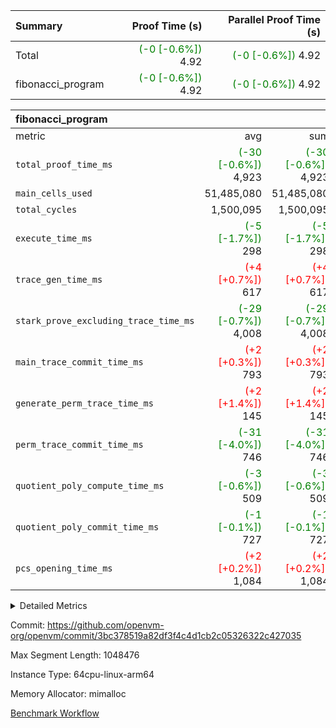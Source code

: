 | Summary | Proof Time (s) | Parallel Proof Time (s) |
|:---|---:|---:|
| Total | <span style='color: green'>(-0 [-0.6%])</span> 4.92 | <span style='color: green'>(-0 [-0.6%])</span> 4.92 |
| fibonacci_program | <span style='color: green'>(-0 [-0.6%])</span> 4.92 | <span style='color: green'>(-0 [-0.6%])</span> 4.92 |


| fibonacci_program |||||
|:---|---:|---:|---:|---:|
|metric|avg|sum|max|min|
| `total_proof_time_ms ` | <span style='color: green'>(-30 [-0.6%])</span> 4,923 | <span style='color: green'>(-30 [-0.6%])</span> 4,923 | <span style='color: green'>(-30 [-0.6%])</span> 4,923 | <span style='color: green'>(-30 [-0.6%])</span> 4,923 |
| `main_cells_used     ` |  51,485,080 |  51,485,080 |  51,485,080 |  51,485,080 |
| `total_cycles        ` |  1,500,095 |  1,500,095 |  1,500,095 |  1,500,095 |
| `execute_time_ms     ` | <span style='color: green'>(-5 [-1.7%])</span> 298 | <span style='color: green'>(-5 [-1.7%])</span> 298 | <span style='color: green'>(-5 [-1.7%])</span> 298 | <span style='color: green'>(-5 [-1.7%])</span> 298 |
| `trace_gen_time_ms   ` | <span style='color: red'>(+4 [+0.7%])</span> 617 | <span style='color: red'>(+4 [+0.7%])</span> 617 | <span style='color: red'>(+4 [+0.7%])</span> 617 | <span style='color: red'>(+4 [+0.7%])</span> 617 |
| `stark_prove_excluding_trace_time_ms` | <span style='color: green'>(-29 [-0.7%])</span> 4,008 | <span style='color: green'>(-29 [-0.7%])</span> 4,008 | <span style='color: green'>(-29 [-0.7%])</span> 4,008 | <span style='color: green'>(-29 [-0.7%])</span> 4,008 |
| `main_trace_commit_time_ms` | <span style='color: red'>(+2 [+0.3%])</span> 793 | <span style='color: red'>(+2 [+0.3%])</span> 793 | <span style='color: red'>(+2 [+0.3%])</span> 793 | <span style='color: red'>(+2 [+0.3%])</span> 793 |
| `generate_perm_trace_time_ms` | <span style='color: red'>(+2 [+1.4%])</span> 145 | <span style='color: red'>(+2 [+1.4%])</span> 145 | <span style='color: red'>(+2 [+1.4%])</span> 145 | <span style='color: red'>(+2 [+1.4%])</span> 145 |
| `perm_trace_commit_time_ms` | <span style='color: green'>(-31 [-4.0%])</span> 746 | <span style='color: green'>(-31 [-4.0%])</span> 746 | <span style='color: green'>(-31 [-4.0%])</span> 746 | <span style='color: green'>(-31 [-4.0%])</span> 746 |
| `quotient_poly_compute_time_ms` | <span style='color: green'>(-3 [-0.6%])</span> 509 | <span style='color: green'>(-3 [-0.6%])</span> 509 | <span style='color: green'>(-3 [-0.6%])</span> 509 | <span style='color: green'>(-3 [-0.6%])</span> 509 |
| `quotient_poly_commit_time_ms` | <span style='color: green'>(-1 [-0.1%])</span> 727 | <span style='color: green'>(-1 [-0.1%])</span> 727 | <span style='color: green'>(-1 [-0.1%])</span> 727 | <span style='color: green'>(-1 [-0.1%])</span> 727 |
| `pcs_opening_time_ms ` | <span style='color: red'>(+2 [+0.2%])</span> 1,084 | <span style='color: red'>(+2 [+0.2%])</span> 1,084 | <span style='color: red'>(+2 [+0.2%])</span> 1,084 | <span style='color: red'>(+2 [+0.2%])</span> 1,084 |



<details>
<summary>Detailed Metrics</summary>

| group | num_segments | keygen_time_ms | commit_exe_time_ms |
| --- | --- | --- | --- |
| fibonacci_program | 1 | 398 | 6 | 

| group | air_name | quotient_deg | interactions | constraints |
| --- | --- | --- | --- | --- |
| fibonacci_program | AccessAdapterAir<16> | 4 | 5 | 11 | 
| fibonacci_program | AccessAdapterAir<2> | 4 | 5 | 11 | 
| fibonacci_program | AccessAdapterAir<32> | 4 | 5 | 11 | 
| fibonacci_program | AccessAdapterAir<4> | 4 | 5 | 11 | 
| fibonacci_program | AccessAdapterAir<64> | 4 | 5 | 11 | 
| fibonacci_program | AccessAdapterAir<8> | 4 | 5 | 11 | 
| fibonacci_program | BitwiseOperationLookupAir<8> | 2 | 2 | 4 | 
| fibonacci_program | MemoryMerkleAir<8> | 4 | 4 | 38 | 
| fibonacci_program | PersistentBoundaryAir<8> | 4 | 3 | 5 | 
| fibonacci_program | PhantomAir | 4 | 3 | 4 | 
| fibonacci_program | Poseidon2PeripheryAir<BabyBearParameters>, 1> | 2 | 1 | 286 | 
| fibonacci_program | ProgramAir | 1 | 1 | 4 | 
| fibonacci_program | RangeTupleCheckerAir<2> | 1 | 1 | 4 | 
| fibonacci_program | Rv32HintStoreAir | 4 | 19 | 21 | 
| fibonacci_program | VariableRangeCheckerAir | 1 | 1 | 4 | 
| fibonacci_program | VmAirWrapper<Rv32BaseAluAdapterAir, BaseAluCoreAir<4, 8> | 4 | 19 | 30 | 
| fibonacci_program | VmAirWrapper<Rv32BaseAluAdapterAir, LessThanCoreAir<4, 8> | 4 | 17 | 35 | 
| fibonacci_program | VmAirWrapper<Rv32BaseAluAdapterAir, ShiftCoreAir<4, 8> | 4 | 23 | 84 | 
| fibonacci_program | VmAirWrapper<Rv32BranchAdapterAir, BranchEqualCoreAir<4> | 4 | 11 | 17 | 
| fibonacci_program | VmAirWrapper<Rv32BranchAdapterAir, BranchLessThanCoreAir<4, 8> | 4 | 13 | 32 | 
| fibonacci_program | VmAirWrapper<Rv32CondRdWriteAdapterAir, Rv32JalLuiCoreAir> | 4 | 10 | 15 | 
| fibonacci_program | VmAirWrapper<Rv32JalrAdapterAir, Rv32JalrCoreAir> | 4 | 16 | 16 | 
| fibonacci_program | VmAirWrapper<Rv32LoadStoreAdapterAir, LoadSignExtendCoreAir<4, 8> | 4 | 18 | 21 | 
| fibonacci_program | VmAirWrapper<Rv32LoadStoreAdapterAir, LoadStoreCoreAir<4> | 4 | 17 | 27 | 
| fibonacci_program | VmAirWrapper<Rv32MultAdapterAir, DivRemCoreAir<4, 8> | 4 | 25 | 72 | 
| fibonacci_program | VmAirWrapper<Rv32MultAdapterAir, MulHCoreAir<4, 8> | 4 | 24 | 23 | 
| fibonacci_program | VmAirWrapper<Rv32MultAdapterAir, MultiplicationCoreAir<4, 8> | 4 | 19 | 13 | 
| fibonacci_program | VmAirWrapper<Rv32RdWriteAdapterAir, Rv32AuipcCoreAir> | 4 | 11 | 12 | 
| fibonacci_program | VmConnectorAir | 4 | 3 | 8 | 

| group | air_name | segment | rows | prep_cols | perm_cols | main_cols | cells |
| --- | --- | --- | --- | --- | --- | --- | --- |
| fibonacci_program | AccessAdapterAir<8> | 0 | 32 |  | 12 | 17 | 928 | 
| fibonacci_program | BitwiseOperationLookupAir<8> | 0 | 65,536 | 3 | 8 | 2 | 655,360 | 
| fibonacci_program | MemoryMerkleAir<8> | 0 | 256 |  | 12 | 32 | 11,264 | 
| fibonacci_program | PersistentBoundaryAir<8> | 0 | 32 |  | 8 | 20 | 896 | 
| fibonacci_program | PhantomAir | 0 | 2 |  | 8 | 6 | 28 | 
| fibonacci_program | Poseidon2PeripheryAir<BabyBearParameters>, 1> | 0 | 256 |  | 8 | 300 | 78,848 | 
| fibonacci_program | ProgramAir | 0 | 4,096 |  | 8 | 10 | 73,728 | 
| fibonacci_program | RangeTupleCheckerAir<2> | 0 | 524,288 | 2 | 8 | 1 | 4,718,592 | 
| fibonacci_program | Rv32HintStoreAir | 0 | 4 |  | 24 | 32 | 224 | 
| fibonacci_program | VariableRangeCheckerAir | 0 | 262,144 | 2 | 8 | 1 | 2,359,296 | 
| fibonacci_program | VmAirWrapper<Rv32BaseAluAdapterAir, BaseAluCoreAir<4, 8> | 0 | 1,048,576 |  | 28 | 36 | 67,108,864 | 
| fibonacci_program | VmAirWrapper<Rv32BaseAluAdapterAir, LessThanCoreAir<4, 8> | 0 | 524,288 |  | 24 | 37 | 31,981,568 | 
| fibonacci_program | VmAirWrapper<Rv32BranchAdapterAir, BranchEqualCoreAir<4> | 0 | 262,144 |  | 16 | 26 | 11,010,048 | 
| fibonacci_program | VmAirWrapper<Rv32BranchAdapterAir, BranchLessThanCoreAir<4, 8> | 0 | 4 |  | 20 | 32 | 208 | 
| fibonacci_program | VmAirWrapper<Rv32CondRdWriteAdapterAir, Rv32JalLuiCoreAir> | 0 | 131,072 |  | 16 | 18 | 4,456,448 | 
| fibonacci_program | VmAirWrapper<Rv32JalrAdapterAir, Rv32JalrCoreAir> | 0 | 16 |  | 20 | 28 | 768 | 
| fibonacci_program | VmAirWrapper<Rv32LoadStoreAdapterAir, LoadStoreCoreAir<4> | 0 | 16 |  | 28 | 40 | 1,088 | 
| fibonacci_program | VmAirWrapper<Rv32RdWriteAdapterAir, Rv32AuipcCoreAir> | 0 | 8 |  | 16 | 21 | 296 | 
| fibonacci_program | VmConnectorAir | 0 | 2 | 1 | 8 | 4 | 24 | 

| group | segment | trace_gen_time_ms | total_proof_time_ms | total_cycles | total_cells | stark_prove_excluding_trace_time_ms | quotient_poly_compute_time_ms | quotient_poly_commit_time_ms | perm_trace_commit_time_ms | pcs_opening_time_ms | main_trace_commit_time_ms | main_cells_used | generate_perm_trace_time_ms | execute_time_ms |
| --- | --- | --- | --- | --- | --- | --- | --- | --- | --- | --- | --- | --- | --- | --- |
| fibonacci_program | 0 | 617 | 4,923 | 1,500,095 | 122,458,476 | 4,008 | 509 | 727 | 746 | 1,084 | 793 | 51,485,080 | 145 | 298 | 

</details>


Commit: https://github.com/openvm-org/openvm/commit/3bc378519a82df3f4c4d1cb2c05326322c427035

Max Segment Length: 1048476

Instance Type: 64cpu-linux-arm64

Memory Allocator: mimalloc

[Benchmark Workflow](https://github.com/openvm-org/openvm/actions/runs/13234956557)
